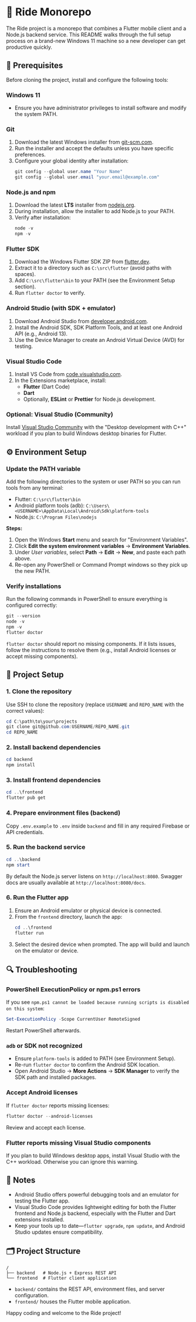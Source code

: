 # 🚗 Ride Monorepo

The Ride project is a monorepo that combines a Flutter mobile client and a Node.js backend service. This README walks through the full setup process on a brand-new Windows 11 machine so a new developer can get productive quickly.

## 🧩 Prerequisites

Before cloning the project, install and configure the following tools:

### Windows 11
* Ensure you have administrator privileges to install software and modify the system PATH.

### Git
1. Download the latest Windows installer from [git-scm.com](https://git-scm.com/download/win).
2. Run the installer and accept the defaults unless you have specific preferences.
3. Configure your global identity after installation:
   ```powershell
   git config --global user.name "Your Name"
   git config --global user.email "your.email@example.com"
   ```

### Node.js and npm
1. Download the latest **LTS** installer from [nodejs.org](https://nodejs.org/).
2. During installation, allow the installer to add Node.js to your PATH.
3. Verify after installation:
   ```powershell
   node -v
   npm -v
   ```

### Flutter SDK
1. Download the Windows Flutter SDK ZIP from [flutter.dev](https://docs.flutter.dev/get-started/install/windows).
2. Extract it to a directory such as `C:\src\flutter` (avoid paths with spaces).
3. Add `C:\src\flutter\bin` to your PATH (see the Environment Setup section).
4. Run `flutter doctor` to verify.

### Android Studio (with SDK + emulator)
1. Download Android Studio from [developer.android.com](https://developer.android.com/studio).
2. Install the Android SDK, SDK Platform Tools, and at least one Android API (e.g., Android 13).
3. Use the Device Manager to create an Android Virtual Device (AVD) for testing.

### Visual Studio Code
1. Install VS Code from [code.visualstudio.com](https://code.visualstudio.com/).
2. In the Extensions marketplace, install:
   * **Flutter** (Dart Code)
   * **Dart**
   * Optionally, **ESLint** or **Prettier** for Node.js development.

### Optional: Visual Studio (Community)
Install [Visual Studio Community](https://visualstudio.microsoft.com/vs/community/) with the "Desktop development with C++" workload if you plan to build Windows desktop binaries for Flutter.

## ⚙️ Environment Setup

### Update the PATH variable
Add the following directories to the system or user PATH so you can run tools from any terminal:
* Flutter: `C:\src\flutter\bin`
* Android platform tools (adb): `C:\Users\<USERNAME>\AppData\Local\Android\Sdk\platform-tools`
* Node.js: `C:\Program Files\nodejs`

**Steps:**
1. Open the Windows **Start** menu and search for "Environment Variables".
2. Click **Edit the system environment variables** → **Environment Variables**.
3. Under *User variables*, select **Path** → **Edit** → **New**, and paste each path above.
4. Re-open any PowerShell or Command Prompt windows so they pick up the new PATH.

### Verify installations
Run the following commands in PowerShell to ensure everything is configured correctly:
```powershell
git --version
node -v
npm -v
flutter doctor
```
`flutter doctor` should report no missing components. If it lists issues, follow the instructions to resolve them (e.g., install Android licenses or accept missing components).

## 🚀 Project Setup

### 1. Clone the repository
Use SSH to clone the repository (replace `USERNAME` and `REPO_NAME` with the correct values):
```powershell
cd C:\path\to\your\projects
git clone git@github.com:USERNAME/REPO_NAME.git
cd REPO_NAME
```

### 2. Install backend dependencies
```powershell
cd backend
npm install
```

### 3. Install frontend dependencies
```powershell
cd ..\frontend
flutter pub get
```

### 4. Prepare environment files (backend)
Copy `.env.example` to `.env` inside `backend` and fill in any required Firebase or API credentials.

### 5. Run the backend service
```powershell
cd ..\backend
npm start
```
By default the Node.js server listens on `http://localhost:8080`. Swagger docs are usually available at `http://localhost:8080/docs`.

### 6. Run the Flutter app
1. Ensure an Android emulator or physical device is connected.
2. From the `frontend` directory, launch the app:
   ```powershell
   cd ..\frontend
   flutter run
   ```
3. Select the desired device when prompted. The app will build and launch on the emulator or device.

## 🔍 Troubleshooting

### PowerShell ExecutionPolicy or npm.ps1 errors
If you see `npm.ps1 cannot be loaded because running scripts is disabled on this system`:
```powershell
Set-ExecutionPolicy -Scope CurrentUser RemoteSigned
```
Restart PowerShell afterwards.

### `adb` or SDK not recognized
* Ensure `platform-tools` is added to PATH (see Environment Setup).
* Re-run `flutter doctor` to confirm the Android SDK location.
* Open Android Studio → **More Actions** → **SDK Manager** to verify the SDK path and installed packages.

### Accept Android licenses
If `flutter doctor` reports missing licenses:
```powershell
flutter doctor --android-licenses
```
Review and accept each license.

### Flutter reports missing Visual Studio components
If you plan to build Windows desktop apps, install Visual Studio with the C++ workload. Otherwise you can ignore this warning.

## 📘 Notes

* Android Studio offers powerful debugging tools and an emulator for testing the Flutter app.
* Visual Studio Code provides lightweight editing for both the Flutter frontend and Node.js backend, especially with the Flutter and Dart extensions installed.
* Keep your tools up to date—`flutter upgrade`, `npm update`, and Android Studio updates ensure compatibility.

## 🗂️ Project Structure
```
/
├── backend   # Node.js + Express REST API
└── frontend  # Flutter client application
```

* `backend/` contains the REST API, environment files, and server configuration.
* `frontend/` houses the Flutter mobile application.

Happy coding and welcome to the Ride project!
